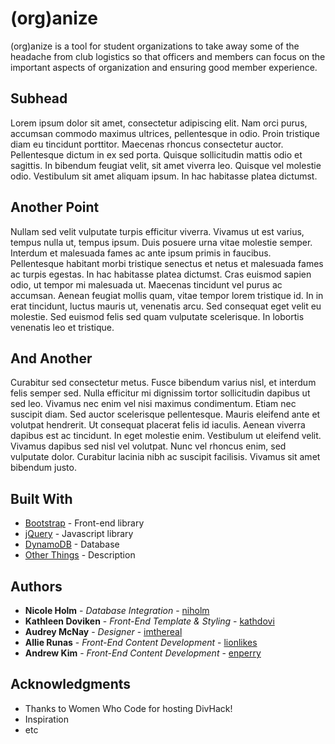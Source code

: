 # (org)anize

(org)anize is a tool for student organizations to take away some of the headache from club logistics so that officers and members can focus on the important aspects of organization and ensuring good member experience.

## Subhead

Lorem ipsum dolor sit amet, consectetur adipiscing elit. Nam orci purus, accumsan commodo maximus ultrices, pellentesque in odio. Proin tristique diam eu tincidunt porttitor. Maecenas rhoncus consectetur auctor. Pellentesque dictum in ex sed porta. Quisque sollicitudin mattis odio et sagittis. In bibendum feugiat velit, sit amet viverra leo. Quisque vel molestie odio. Vestibulum sit amet aliquam ipsum. In hac habitasse platea dictumst.

## Another Point

Nullam sed velit vulputate turpis efficitur viverra. Vivamus ut est varius, tempus nulla ut, tempus ipsum. Duis posuere urna vitae molestie semper. Interdum et malesuada fames ac ante ipsum primis in faucibus. Pellentesque habitant morbi tristique senectus et netus et malesuada fames ac turpis egestas. In hac habitasse platea dictumst. Cras euismod sapien odio, ut tempor mi malesuada ut. Maecenas tincidunt vel purus ac accumsan. Aenean feugiat mollis quam, vitae tempor lorem tristique id. In in erat tincidunt, luctus mauris ut, venenatis arcu. Sed consequat eget velit eu molestie. Sed euismod felis sed quam vulputate scelerisque. In lobortis venenatis leo et tristique.

## And Another

Curabitur sed consectetur metus. Fusce bibendum varius nisl, et interdum felis semper sed. Nulla efficitur mi dignissim tortor sollicitudin dapibus ut sed leo. Vivamus nec enim vel nisi maximus condimentum. Etiam nec suscipit diam. Sed auctor scelerisque pellentesque. Mauris eleifend ante et volutpat hendrerit. Ut consequat placerat felis id iaculis. Aenean viverra dapibus est ac tincidunt. In eget molestie enim. Vestibulum ut eleifend velit. Vivamus dapibus sed nisl vel volutpat. Nunc vel rhoncus enim, sed vulputate dolor. Curabitur lacinia nibh ac suscipit facilisis. Vivamus sit amet bibendum justo.

## Built With

* [Bootstrap](https://getbootstrap.com/) - Front-end library
* [jQuery](https://jquery.com/) - Javascript library
* [DynamoDB](https://aws.amazon.com/dynamodb/) - Database
* [Other Things](#) - Description

## Authors

* **Nicole Holm** - *Database Integration* - [niholm](https://github.com/niholm)
* **Kathleen Doviken** - *Front-End Template & Styling* - [kathdovi](https://github.com/kathdovi)
* **Audrey McNay** - *Designer* - [imthereal](https://github.com/imthereal)
* **Allie Runas** - *Front-End Content Development* - [lionlikes](https://github.com/lionlikes)
* **Andrew Kim** - *Front-End Content Development* - [enperry](https://github.com/enperry)


## Acknowledgments

* Thanks to Women Who Code for hosting DivHack!
* Inspiration
* etc
